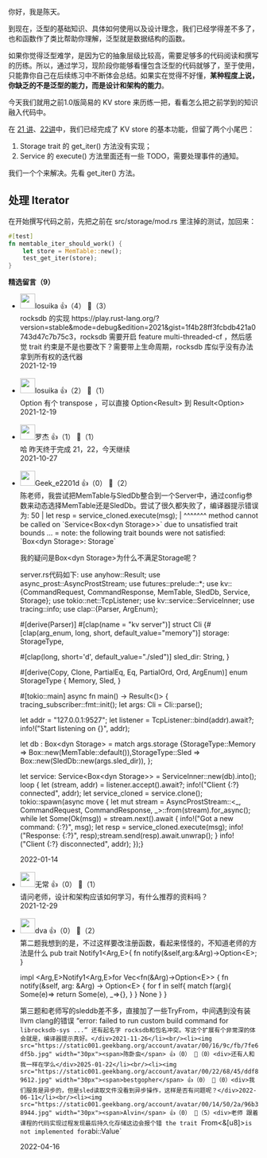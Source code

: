 你好，我是陈天。

到现在，泛型的基础知识、具体如何使用以及设计理念，我们已经学得差不多了，也和函数作了类比帮助你理解，泛型就是数据结构的函数。

如果你觉得泛型难学，是因为它的抽象层级比较高，需要足够多的代码阅读和撰写的历练。所以，通过学习，现阶段你能够看懂包含泛型的代码就够了，至于使用，只能靠你自己在后续练习中不断体会总结。如果实在觉得不好懂，**某种程度上说，你缺乏的不是泛型的能力，而是设计和架构的能力**。

今天我们就用之前1.0版简易的 KV store 来历练一把，看看怎么把之前学到的知识融入代码中。

在 [21 讲](https://time.geekbang.org/column/article/425001)、[22讲](https://time.geekbang.org/column/article/425005)中，我们已经完成了 KV store 的基本功能，但留了两个小尾巴：

1. Storage trait 的 get\_iter() 方法没有实现；
2. Service 的 execute() 方法里面还有一些 TODO，需要处理事件的通知。

我们一个个来解决。先看 get\_iter() 方法。

## 处理 Iterator

在开始撰写代码之前，先把之前在 src/storage/mod.rs 里注掉的测试，加回来：

```rust
#[test]
fn memtable_iter_should_work() {
    let store = MemTable::new();
    test_get_iter(store);
}
```
<div><strong>精选留言（9）</strong></div><ul>
<li><img src="https://static001.geekbang.org/account/avatar/00/12/98/6a/3ddeca6e.jpg" width="30px"><span>losuika</span> 👍（4） 💬（3）<div>rocksdb 的实现 https:&#47;&#47;play.rust-lang.org&#47;?version=stable&amp;mode=debug&amp;edition=2021&amp;gist=1f4b28ff3fcbdb421a0743d47c7b75c3，rocksdb 需要开启 feature multi-threaded-cf ，然后感觉 trait 约束是不是也要改下？需要带上生命周期，rocksdb 库似乎没有办法拿到所有权的迭代器</div>2021-12-19</li><br/><li><img src="https://static001.geekbang.org/account/avatar/00/12/98/6a/3ddeca6e.jpg" width="30px"><span>losuika</span> 👍（2） 💬（1）<div>Option 有个 transpose ，可以直接 Option&lt;Result&gt; 到 Result&lt;Option&gt;</div>2021-12-19</li><br/><li><img src="https://static001.geekbang.org/account/avatar/00/14/26/27/eba94899.jpg" width="30px"><span>罗杰</span> 👍（1） 💬（1）<div>哈 昨天终于完成 21，22，今天继续</div>2021-10-27</li><br/><li><img src="https://thirdwx.qlogo.cn/mmopen/vi_32/PiajxSqBRaEIVblkHYeYrgys7iaARHkicbYCZoibE1tJO0C6NEgw1f13RDgVABBgXDSFBzabLIUPNEPdxib1Ep5aYZg/132" width="30px"><span>Geek_e2201d</span> 👍（0） 💬（2）<div>陈老师，我尝试把MemTable与SledDb整合到一个Server中，通过config参数来动态选择MemTable还是SledDb。尝试了很久都失败了，编译器提示错误为:
50 | let resp = service_cloned.execute(msg);
 |    ^^^^^^^ method cannot be called on `Service&lt;Box&lt;dyn Storage&gt;&gt;` due to unsatisfied trait bounds
...
 = note: the following trait bounds were not satisfied:
     `Box&lt;dyn Storage&gt;: Storage`

我的疑问是Box&lt;dyn Storage&gt;为什么不满足Storage呢？

server.rs代码如下: 
use anyhow::Result;
use async_prost::AsyncProstStream;
use futures::prelude::*;
use kv::{CommandRequest, CommandResponse, MemTable, SledDb, Service, Storage};
use tokio::net::TcpListener;
use kv::service::ServiceInner;
use tracing::info;
use clap::{Parser, ArgEnum};

#[derive(Parser)]
#[clap(name = &quot;kv server&quot;)]
struct Cli {
​#[clap(arg_enum, long, short, default_value=&quot;memory&quot;)]
​storage: StorageType,

​#[clap(long, short=&#39;d&#39;, default_value=&quot;.&#47;sled&quot;)]
​sled_dir: String,
}

#[derive(Copy, Clone, PartialEq, Eq, PartialOrd, Ord, ArgEnum)]
enum StorageType {
​Memory,
​Sled,
}

#[tokio::main]
async fn main() -&gt; Result&lt;()&gt; {
​tracing_subscriber::fmt::init();
​let args: Cli = Cli::parse();

​let addr = &quot;127.0.0.1:9527&quot;;
​let listener = TcpListener::bind(addr).await?;
​info!(&quot;Start listening on {}&quot;, addr);

​let db : Box&lt;dyn Storage&gt; = match args.storage {
  ​StorageType::Memory =&gt; Box::new(MemTable::default()),
  ​StorageType::Sled =&gt; Box::new(SledDb::new(args.sled_dir)),
​};

​let service: Service&lt;Box&lt;dyn Storage&gt;&gt; = ServiceInner::new(db).into();
​loop {
 ​let (stream, addr) = listener.accept().await?;
 ​info!(&quot;Client {:?} connected&quot;, addr);
 ​let service_cloned = service.clone();
 ​tokio::spawn(async move {
  ​let mut stream =
   ​AsyncProstStream::&lt;_, CommandRequest, CommandResponse, _&gt;::from(stream).for_async();
  ​while let Some(Ok(msg)) = stream.next().await {
   ​info!(&quot;Got a new command: {:?}&quot;, msg);
   ​let resp = service_cloned.execute(msg);
   ​info!(&quot;Response: {:?}&quot;, resp);
   ​stream.send(resp).await.unwrap();
  ​}
  ​info!(&quot;Client {:?} disconnected&quot;, addr);
 ​});
​}</div>2022-01-14</li><br/><li><img src="https://static001.geekbang.org/account/avatar/00/29/79/ff/1dc5e2f3.jpg" width="30px"><span>无常</span> 👍（0） 💬（1）<div>请问老师，设计和架构应该如何学习，有什么推荐的资料吗？</div>2021-12-29</li><br/><li><img src="https://static001.geekbang.org/account/avatar/00/20/12/e4/57ade29a.jpg" width="30px"><span>dva</span> 👍（0） 💬（2）<div>第二题我想到的是，不过这样要改注册函数，看起来怪怪的，不知道老师的方法是什么
pub trait Notify1&lt;Arg,E&gt;{
    fn notify(&amp;self,arg:&amp;Arg)-&gt;Option&lt;E&gt;;
}

impl &lt;Arg,E&gt;Notify1&lt;Arg,E&gt;for Vec&lt;fn(&amp;Arg)-&gt;Option&lt;E&gt;&gt; {
    fn notify(&amp;self, arg: &amp;Arg) -&gt; Option&lt;E&gt; {
        for f in self{
            match f(arg){
                Some(e)=&gt; return Some(e),
                _=&gt;{},
            }
        }
        None
    }
}

第三题和老师写的sleddb差不多，直接加了一些TryFrom，中间遇到没有装llvm clang的错误 “error: failed to run custom build command for `librocksdb-sys ...” 还有起名字 rocksdb和包名冲突。写这个扩展有个非常深的体会就是，编译器提示真好。</div>2021-11-26</li><br/><li><img src="https://static001.geekbang.org/account/avatar/00/16/9c/fb/7fe6df5b.jpg" width="30px"><span>陈卧虫</span> 👍（0） 💬（0）<div>还有人和我一样在学么</div>2025-01-22</li><br/><li><img src="https://static001.geekbang.org/account/avatar/00/22/68/45/ddf89612.jpg" width="30px"><span>bestgopher</span> 👍（0） 💬（0）<div>我们服务是异步的，但是sled读取文件没看到异步操作，这样是否有问题呢？</div>2022-06-11</li><br/><li><img src="https://static001.geekbang.org/account/avatar/00/14/50/2a/96b38944.jpg" width="30px"><span>Alvin</span> 👍（0） 💬（5）<div>老师 跟着课程的代码实现过程发现最后持久化存储这边会报个错
 the trait `From&lt;&amp;[u8]&gt;` is not implemented for `abi::Value`</div>2022-04-16</li><br/>
</ul>